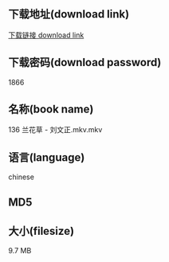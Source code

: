 ## 下载地址(download link)
[下载链接 download link](https://tutu365.netlify.app/?s=136+%E5%85%B0%E8%8A%B1%E8%8D%89+-+%E5%88%98%E6%96%87%E6%AD%A3.mkv)

## 下载密码(download password)
1866

## 名称(book name)
136 兰花草 - 刘文正.mkv.mkv

## 语言(language)
chinese

## MD5


## 大小(filesize)
9.7 MB

